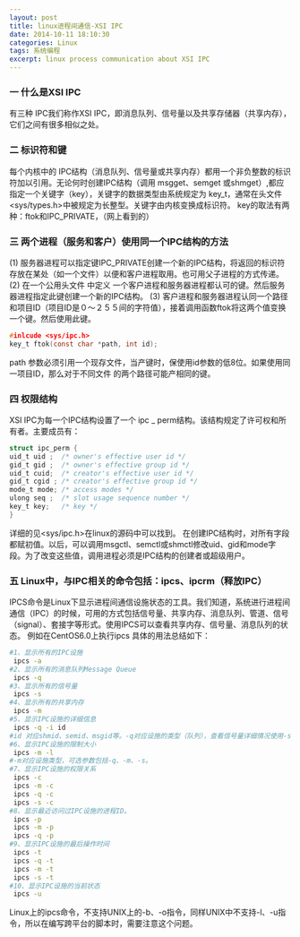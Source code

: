 ```yaml
---
layout: post
title: linux进程间通信-XSI IPC
date: 2014-10-11 18:10:30
categories: Linux
tags: 系统编程
excerpt: linux process communication about XSI IPC
---
```


### 一 什么是XSI IPC
有三种 IPC我们称作XSI IPC，即消息队列、信号量以及共享存储器（共享内存），它们之间有很多相似之处。

### 二 标识符和键
每个内核中的 IPC结构（消息队列、信号量或共享内存）都用一个非负整数的标识符加以引用。无论何时创建IPC结构（调用 msgget、semget 或shmget）,都应指定一个关键字（key），关键字的数据类型由系统规定为 key_t，通常在头文件<sys/types.h>中被规定为长整型。关键字由内核变换成标识符。
  key的取法有两种：ftok和IPC_PRIVATE，（网上看到的）

### 三 两个进程（服务和客户）使用同一个IPC结构的方法
(1) 服务器进程可以指定键IPC_PRIVATE创建一个新的IPC结构，将返回的标识符存放在某处（如一个文件）以便和客户进程取用。也可用父子进程的方式传递。
(2) 在一个公用头文件 中定义 一个客户进程和服务器进程都认可的键。然后服务器进程指定此键创建一个新的IPC结构。
(3) 客户进程和服务器进程认同一个路径和项目ID（项目ID是０～２５５间的字符值），接着调用函数ftok将这两个值变换一个键。然后使用此键。
```c
#inlcude <sys/ipc.h>
key_t ftok(const char *path, int id);
```
path 参数必须引用一个现存文件，当产键时，保使用id参数的低8位。如果使用同一项目ID，那么对于不同文件 的两个路径可能产相同的键。

### 四 权限结构
XSI IPC为每一个IPC结构设置了一个 ipc _ perm结构。该结构规定了许可权和所有者。主要成员有：
```c
struct ipc_perm {
uid_t uid ;  /* owner's effective user id */
gid_t gid ;  /* owner's effective group id */
uid_t cuid;  /* creator's effective user id */
gid_t cgid ; /* creator's effective group id */
mode_t mode; /* access modes */
ulong seq ;  /* slot usage sequence number */
key_t key;   /* key */
}
```

详细的见<sys/ipc.h>在linux的源码中可以找到。
在创建IPC结构时，对所有字段都赋初值。以后，可以调用msgctl、semctl或shmctl修改uid、gid和mode字段。为了改变这些值，调用进程必须是IPC结构的创建者或超级用户。

### 五 Linux中，与IPC相关的命令包括：ipcs、ipcrm（释放IPC）
IPCS命令是Linux下显示进程间通信设施状态的工具。我们知道，系统进行进程间通信（IPC）的时候，可用的方式包括信号量、共享内存、消息队列、管道、信号（signal）、套接字等形式。使用IPCS可以查看共享内存、信号量、消息队列的状态。
例如在CentOS6.0上执行ipcs
具体的用法总结如下：
```sh
#1、显示所有的IPC设施
 ipcs -a
#2、显示所有的消息队列Message Queue
 ipcs -q
#3、显示所有的信号量
 ipcs -s
#4、显示所有的共享内存
 ipcs -m
#5、显示IPC设施的详细信息
 ipcs -q -i id
#id 对应shmid、semid、msgid等。-q对应设施的类型（队列），查看信号量详细情况使用-s，查看共享内存使用-m。
#6、显示IPC设施的限制大小
 ipcs -m -l
#-m对应设施类型，可选参数包括-q、-m、-s。
#7、显示IPC设施的权限关系
 ipcs -c
 ipcs -m -c
 ipcs -q -c
 ipcs -s -c
#8、显示最近访问过IPC设施的进程ID。
 ipcs -p
 ipcs -m -p
 ipcs -q -p
#9、显示IPC设施的最后操作时间
 ipcs -t
 ipcs -q -t
 ipcs -m -t
 ipcs -s -t
#10、显示IPC设施的当前状态
 ipcs -u
 ```
Linux上的ipcs命令，不支持UNIX上的-b、-o指令，同样UNIX中不支持-l、-u指令，所以在编写跨平台的脚本时，需要注意这个问题。
